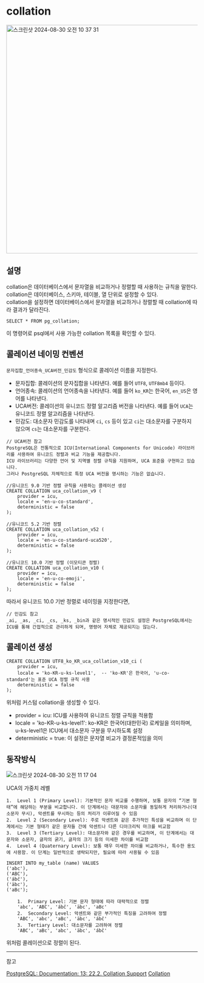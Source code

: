 # collation

<img width="600" alt="스크린샷 2024-08-30 오전 10 37 31" src="https://github.com/user-attachments/assets/c1eefb57-2b3d-44a5-ac49-14376dc6ee90">

## 설명

collation은 데이터베이스에서 문자열을 비교하거나 정렬할 때 사용하는 규칙을 말한다.  
collation은 데이터베이스, 스키마, 테이블, 열 단위로 설정할 수 있다.  
collation을 설정하면 데이터베이스에서 문자열을 비교하거나 정렬할 때 collation에 따라 결과가 달라진다.  

```
SELECT * FROM pg_collation;
```
이 명령어로 psql에서 사용 가능한 collation 목록을 확인할 수 있다.  

## 콜레이션 네이밍 컨벤션

`문자집합_언어종속_UCA버전_민감도` 형식으로 콜레이션 이름을 지정한다.

- 문자집합: 콜레이션의 문자집합을 나타낸다. 예를 들어 `UTF8`, `UTF8mb4` 등이다.
- 언어종속: 콜레이션의 언어종속을 나타낸다. 예를 들어 `ko_KR`는 한국어, `en_US`은 영어를 나타낸다.
- UCA버전: 콜레이션의 유니코드 정렬 알고리즘 버전을 나타낸다. 예를 들어 `UCA`는 유니코드 정렬 알고리즘을 나타낸다. 
- 민감도: 대소문자 민감도를 나타내며 `ci`, `cs` 등이 있고 `ci`는 대소문자를 구분하지 않으며 `cs`는 대소문자를 구분한다.

```
// UCA버전 참고
PostgreSQL은 전통적으로 ICU(International Components for Unicode) 라이브러리를 사용하여 유니코드 정렬과 비교 기능을 제공합니다.  
ICU 라이브러리는 다양한 언어 및 지역별 정렬 규칙을 지원하며, UCA 표준을 구현하고 있습니다.  
그러나 PostgreSQL 자체적으로 특정 UCA 버전을 명시하는 기능은 없습니다.

//유니코드 9.0 기반 정렬 규칙을 사용하는 콜레이션 생성
CREATE COLLATION uca_collation_v9 (
    provider = icu,
    locale = 'en-u-co-standard',
    deterministic = false
);

//유니코드 5.2 기반 정렬
CREATE COLLATION uca_collation_v52 (
    provider = icu,
    locale = 'en-u-co-standard-uca520',
    deterministic = false
);

//유니코드 10.0 기반 정렬 (이모티콘 정렬)
CREATE COLLATION uca_collation_v10 (
    provider = icu,
    locale = 'en-u-co-emoji',
    deterministic = false
);
```

따라서 유니코드 10.0 기반 정렬로 네이밍을 지정한다면, 


```
// 민감도 참고
_ai, _as, _ci, _cs, _ks, _bin과 같은 명시적인 민감도 설정은 PostgreSQL에서는 ICU를 통해 간접적으로 관리하게 되며, 명령어 자체로 제공되지는 않는다.
```

## 콜레이션 생성

```
CREATE COLLATION UTF8_ko_KR_uca_collation_v10_ci (
    provider = icu,
    locale = 'ko-KR-u-ks-level1',  -- 'ko-KR'은 한국어, 'u-co-standard'는 표준 UCA 정렬 규칙 사용
    deterministic = false
);
```

위처럼 커스텀 collation을 생성할 수 있다.

- provider = icu: ICU를 사용하여 유니코드 정렬 규칙을 적용함
- locale = 'ko-KR-u-ks-level1': ko-KR은 한국어(대한민국) 로케일을 의미하며, u-ks-level1은 ICU에서 대소문자 구분을 무시하도록 설정
- deterministic = true: 이 설정은 문자열 비교가 결정론적임을 의미

## 동작방식

![스크린샷 2024-08-30 오전 11 17 04](https://github.com/user-attachments/assets/4dc54150-db2a-44de-b2e7-99e1af58b1d8)


UCA의 가중치 레벨

```
1.	Level 1 (Primary Level): 기본적인 문자 비교를 수행하며, 보통 문자의 “기본 형태”에 해당하는 부분을 비교합니다. 이 단계에서는 대문자와 소문자를 동일하게 처리하거나(대소문자 무시), 악센트를 무시하는 등의 처리가 이루어질 수 있음
2.	Level 2 (Secondary Level): 주로 악센트와 같은 추가적인 특성을 비교하며 이 단계에서는 기본 형태가 같은 문자들 간에 악센트나 다른 디아크리틱 마크를 비교함
3.	Level 3 (Tertiary Level): 대소문자와 같은 경우를 비교하며, 이 단계에서는 대문자와 소문자, 글자의 굵기, 글자의 크기 등의 미세한 차이를 비교함
4.	Level 4 (Quaternary Level): 보통 매우 미세한 차이를 비교하거나, 특수한 용도에 사용함. 이 단계는 일반적으로 생략되지만, 필요에 따라 사용될 수 있음
```

```
INSERT INTO my_table (name) VALUES
('abc'),
('ABC'),
('ábč'),
('äbc'),
('aBc');

	1.	Primary Level: 기본 문자 형태에 따라 대략적으로 정렬
	'abc', 'ABC', 'ábč', 'äbc', 'aBc'
	2.	Secondary Level: 악센트와 같은 부가적인 특징을 고려하여 정렬
	'ABC', 'abc', 'aBc', 'äbc', 'ábč'
	3.	Tertiary Level: 대소문자를 고려하여 정렬
	'ABC', 'aBc', 'abc', 'äbc', 'ábč'
```

위처럼 콜레이션으로 정렬이 된다.

---

참고

[PostgreSQL: Documentation: 13: 22.2. Collation Support](https://www.postgresql.org/docs/13/collation.html)
[Collation](https://yozm.wishket.com/magazine/detail/2736/)

